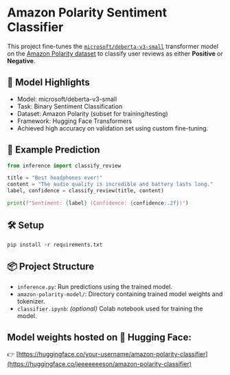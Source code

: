 # Amazon Polarity Sentiment Classifier

This project fine-tunes the [`microsoft/deberta-v3-small`](https://huggingface.co/microsoft/deberta-v3-small) transformer model on the [Amazon Polarity dataset](https://huggingface.co/datasets/amazon_polarity) to classify user reviews as either **Positive** or **Negative**.

## 🚀 Model Highlights

- Model: microsoft/deberta-v3-small
- Task: Binary Sentiment Classification
- Dataset: Amazon Polarity (subset for training/testing)
- Framework: Hugging Face Transformers
- Achieved high accuracy on validation set using custom fine-tuning.

## 🔎 Example Prediction

```python
from inference import classify_review

title = "Best headphones ever!"
content = "The audio quality is incredible and battery lasts long."
label, confidence = classify_review(title, content)

print(f"Sentiment: {label} (Confidence: {confidence:.2f})")
```
## 🛠️ Setup
```
pip install -r requirements.txt
```

## 📦 Project Structure
- `inference.py`: Run predictions using the trained model.
- `amazon-polarity-model/`: Directory containing trained model weights and tokenizer.
- `classifier.ipynb`: *(optional)* Colab notebook used for training the model.

## Model weights hosted on 🤗 Hugging Face:  
👉 [https://huggingface.co/your-username/amazon-polarity-classifier](https://huggingface.co/jeeeeeeeson/amazon-polarity-classifier)


